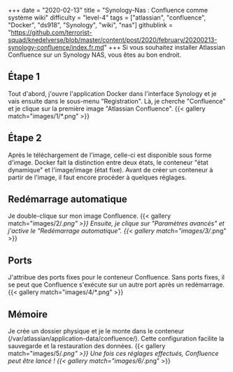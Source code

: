 +++
date = "2020-02-13"
title = "Synology-Nas : Confluence comme système wiki"
difficulty = "level-4"
tags = ["atlassian", "confluence", "Docker", "ds918", "Synology", "wiki", "nas"]
githublink = "https://github.com/terrorist-squad/knedelverse/blob/master/content/post/2020/february/20200213-synology-confluence/index.fr.md"
+++
Si vous souhaitez installer Atlassian Confluence sur un Synology NAS, vous êtes au bon endroit.
## Étape 1
Tout d'abord, j'ouvre l'application Docker dans l'interface Synology et je vais ensuite dans le sous-menu "Registration". Là, je cherche "Confluence" et je clique sur la première image "Atlassian Confluence".
{{< gallery match="images/1/*.png" >}}

## Étape 2
Après le téléchargement de l'image, celle-ci est disponible sous forme d'image. Docker fait la distinction entre deux états, le conteneur "état dynamique" et l'image/image (état fixe). Avant de créer un conteneur à partir de l'image, il faut encore procéder à quelques réglages.
## Redémarrage automatique
Je double-clique sur mon image Confluence.
{{< gallery match="images/2/*.png" >}}
Ensuite, je clique sur "Paramètres avancés" et j'active le "Redémarrage automatique".
{{< gallery match="images/3/*.png" >}}

## Ports
J'attribue des ports fixes pour le conteneur Confluence. Sans ports fixes, il se peut que Confluence s'exécute sur un autre port après un redémarrage.
{{< gallery match="images/4/*.png" >}}

## Mémoire
Je crée un dossier physique et je le monte dans le conteneur (/var/atlassian/application-data/confluence/). Cette configuration facilite la sauvegarde et la restauration des données.
{{< gallery match="images/5/*.png" >}}
Une fois ces réglages effectués, Confluence peut être lancé !
{{< gallery match="images/6/*.png" >}}
